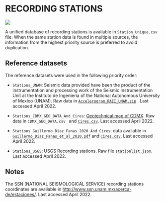 # RECORDING STATIONS

![](recording_stations.png)

A unified database of recording stations is available in `Station_Unique.csv` file.
When the same station data is found in multiple sources, the information from the highest priority source is preferred to avoid duplication.


## Reference datasets

The reference datasets were used in the following priority order:

- `Stations_UNAM`: Seismic data provided have been the product of the instrumentation and processing work of the Seismic Instrumentation Unit at the Instituto de Ingenieria of the National Autonomous University of Mexico (UNAM). Raw data in [`Accelerogram_RAII_UNAM.zip`](http://aplicaciones.iingen.unam.mx/AcelerogramasRSM/) . Last accessed April 2022.

- `Stations_CDMX_GEO_DATA_And_Cires`: [Geotechnical map of CDMX](https://google.com/maps/d/embed?mid=1d0JXBfIZIUZJebf3uFQAMz181D8). Raw data in `CDMX_GEO_DATA.csv ` and [`Cires.csv`](http://www.cires.org.mx/racm_mapainteractivo/). Last accessed April 2022.

- `Stations_Guillermo_Diaz_Fanas_2020_And_Cires`: data available in [`Guillermo_Diaz_Fanas_et_al_2020.pdf`](https://journals.sagepub.com/doi/full/10.1177/8755293020964828) and [`Cires.csv`](http://www.cires.org.mx/racm_mapainteractivo/). Last accessed April 2022.

- `Stations_USGS`: USGS Recording stations. Raw file [`stationlist.json`](https://earthquake.usgs.gov/earthquakes/eventpage/us2000ar20/shakemap/intensity). Last accessed April 2022.


## Notes

The SSN (NATIONAL SEISMOLOGICAL SERVICE) recording stations coordinates are available in http://www.ssn.unam.mx/acerca-de/estaciones/. Last accessed April 2022.
